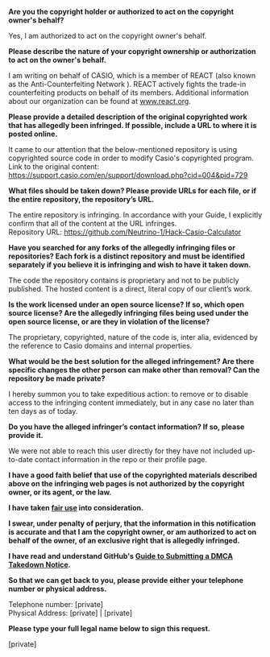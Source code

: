**Are you the copyright holder or authorized to act on the copyright owner's behalf?**

Yes, I am authorized to act on the copyright owner's behalf.

**Please describe the nature of your copyright ownership or authorization to act on the owner's behalf.**

I am writing on behalf of CASIO, which is a member of REACT (also known as the Anti-Counterfeiting Network ). REACT actively fights the trade-in counterfeiting products on behalf of its members. Additional information about our organization can be found at www.react.org.

**Please provide a detailed description of the original copyrighted work that has allegedly been infringed. If possible, include a URL to where it is posted online.**

It came to our attention that the below-mentioned repository is using copyrighted source code in order to modify Casio's copyrighted program.  
Link to the original content:  
https://support.casio.com/en/support/download.php?cid=004&pid=729

**What files should be taken down? Please provide URLs for each file, or if the entire repository, the repository’s URL.**

The entire repository is infringing. In accordance with your Guide, I explicitly confirm that all of the content at the URL infringes.  
Repository URL: https://github.com/Neutrino-1/Hack-Casio-Calculator

**Have you searched for any forks of the allegedly infringing files or repositories? Each fork is a distinct repository and must be identified separately if you believe it is infringing and wish to have it taken down.**

The code the repository contains is proprietary and not to be publicly published. The hosted content is a direct, literal copy of our client’s work.

**Is the work licensed under an open source license? If so, which open source license? Are the allegedly infringing files being used under the open source license, or are they in violation of the license?**

The proprietary, copyrighted, nature of the code is, inter alia, evidenced by the reference to Casio domains and internal properties.

**What would be the best solution for the alleged infringement? Are there specific changes the other person can make other than removal? Can the repository be made private?**

I hereby summon you to take expeditious action: to remove or to disable access to the infringing content immediately, but in any case no later than ten days as of today.

**Do you have the alleged infringer’s contact information? If so, please provide it.**

We were not able to reach this user directly for they have not included up-to-date contact information in the repo or their profile page.

**I have a good faith belief that use of the copyrighted materials described above on the infringing web pages is not authorized by the copyright owner, or its agent, or the law.**

**I have taken <a href="https://www.lumendatabase.org/topics/22">fair use</a> into consideration.**

**I swear, under penalty of perjury, that the information in this notification is accurate and that I am the copyright owner, or am authorized to act on behalf of the owner, of an exclusive right that is allegedly infringed.**

**I have read and understand GitHub's <a href="https://help.github.com/articles/guide-to-submitting-a-dmca-takedown-notice/">Guide to Submitting a DMCA Takedown Notice</a>.**

**So that we can get back to you, please provide either your telephone number or physical address.**

Telephone number: [private]  
Physical Address: [private] | [private]

**Please type your full legal name below to sign this request.**

[private]
